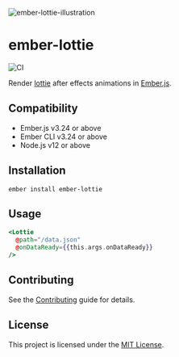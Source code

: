![ember-lottie-illustration](https://user-images.githubusercontent.com/15218861/189691066-5fe5bb92-2451-4772-b3e6-978ac207bec2.svg)


# ember-lottie

![CI](https://github.com/qonto/ember-lottie/workflows/CI/badge.svg)

Render [lottie](https://github.com/airbnb/lottie-web) after effects animations in [Ember.js](https://emberjs.com).

## Compatibility

* Ember.js v3.24 or above
* Ember CLI v3.24 or above
* Node.js v12 or above


## Installation

```
ember install ember-lottie
```


## Usage

```hbs
<Lottie
  @path="/data.json"
  @onDataReady={{this.args.onDataReady}}
/>
```


## Contributing

See the [Contributing](CONTRIBUTING.md) guide for details.


## License

This project is licensed under the [MIT License](LICENSE.md).
